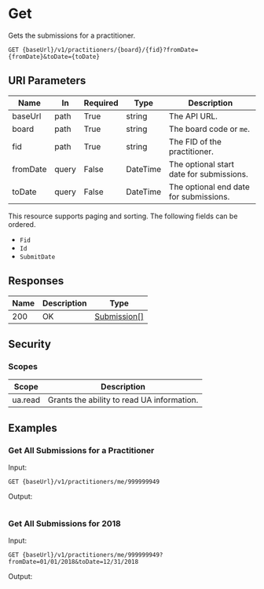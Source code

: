 # Get

Gets the submissions for a practitioner.

```http
GET {baseUrl}/v1/practitioners/{board}/{fid}?fromDate={fromDate}&toDate={toDate}
```

## URI Parameters

| Name | In | Required | Type | Description |
| - |-|-|-|-|
| baseUrl | path | True | string | The API URL. |
| board | path | True | string | The board code or `me`. |
| fid | path | True | string | The FID of the practitioner. |
| fromDate | query | False | DateTime | The optional start date for submissions. |
| toDate | query | False | DateTime | The optional end date for submissions.

This resource supports paging and sorting. The following fields can be ordered.

- `Fid`
- `Id`
- `SubmitDate`

## Responses

| Name | Description | Type |
| - |-|-|
| 200 | OK | [Submission[]](submission.md) |

## Security

### Scopes

| Scope | Description |
| -|-|
|ua.read | Grants the ability to read UA information. |

## Examples

### Get All Submissions for a Practitioner

Input:

```http
GET {baseUrl}/v1/practitioners/me/999999949
```

Output:

```json
```

### Get All Submissions for 2018

Input:

```http
GET {baseUrl}/v1/practitioners/me/999999949?fromDate=01/01/2018&toDate=12/31/2018
```

Output:

```json
```
